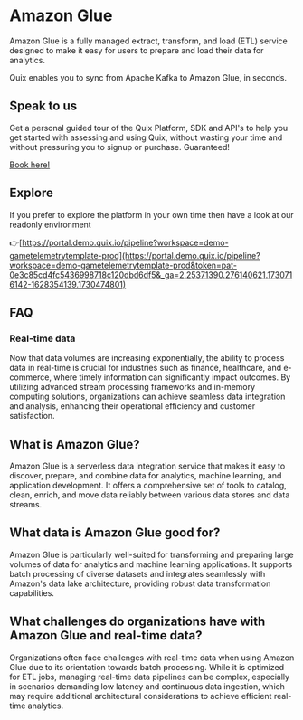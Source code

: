 <!--[tech-name]-->
# Amazon Glue

<!--[blurb-about-tech]-->
Amazon Glue is a fully managed extract, transform, and load (ETL) service designed to make it easy for users to prepare and load their data for analytics.

Quix enables you to sync from Apache Kafka <span id="to_or_from">to</span> <span id="techname">Amazon Glue</span>, in seconds.

## Speak to us

Get a personal guided tour of the Quix Platform, SDK and API's to help you get started with assessing and using Quix, without wasting your time and without pressuring you to signup or purchase. Guaranteed!

[Book here!](https://share.hsforms.com/1iW0TmZzKQMChk0lxd_tGiw4yjw2?__hstc=175542013.19c333c2ae8002be5fbc6a17a447e442.1730474801833.1730474801833.1730716142494.2&__hssc=175542013.2.1730716142494&__hsfp=3927774151)


## Explore

If you prefer to explore the platform in your own time then have a look at our readonly environment

👉[https://portal.demo.quix.io/pipeline?workspace=demo-gametelemetrytemplate-prod](https://portal.demo.quix.io/pipeline?workspace=demo-gametelemetrytemplate-prod&token=pat-0e3c85cd4fc5436998718c120dbd6df5&_ga=2.25371390.276140621.1730716142-1628354139.1730474801)


## FAQ

### Real-time data

Now that data volumes are increasing exponentially, the ability to process data in real-time is crucial for industries such as finance, healthcare, and e-commerce, where timely information can significantly impact outcomes. By utilizing advanced stream processing frameworks and in-memory computing solutions, organizations can achieve seamless data integration and analysis, enhancing their operational efficiency and customer satisfaction.

## What is <span id="techname">Amazon Glue</span>?

<!--[tech-seo-text]-->
Amazon Glue is a serverless data integration service that makes it easy to discover, prepare, and combine data for analytics, machine learning, and application development. It offers a comprehensive set of tools to catalog, clean, enrich, and move data reliably between various data stores and data streams.

## What data is <span id="techname">Amazon Glue</span> good for?

<!--[tech-data-seo-text]-->
Amazon Glue is particularly well-suited for transforming and preparing large volumes of data for analytics and machine learning applications. It supports batch processing of diverse datasets and integrates seamlessly with Amazon's data lake architecture, providing robust data transformation capabilities.

## What challenges do organizations have with <span id="techname">Amazon Glue</span> and real-time data?

<!--[tech-challenges-seo-text]-->
Organizations often face challenges with real-time data when using Amazon Glue due to its orientation towards batch processing. While it is optimized for ETL jobs, managing real-time data pipelines can be complex, especially in scenarios demanding low latency and continuous data ingestion, which may require additional architectural considerations to achieve efficient real-time analytics.